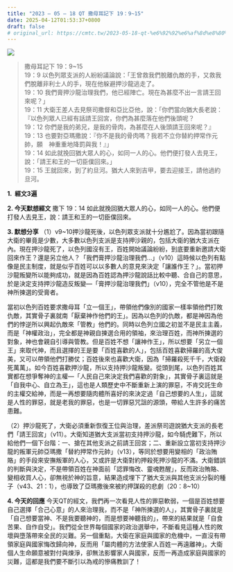 ```yaml
---
title: "2023 – 05 – 18 QT 撒母耳記下 19：9~15"
date: 2025-04-12T01:53:37+0800
draft: false
# original_url: https://cmtc.tw/2023-05-18-qt-%e6%92%92%e6%af%8d%e8%80%b3%e8%a8%98%e4%b8%8b-19%ef%bc%9a915
---
```


![](/images/qt.jpg)
> 撒母耳記下 19：9\~15  
> 19：9 以色列眾支派的人紛紛議論說：「王曾救我們脫離仇敵的手，又救我們脫離非利士人的手，現在他躲避押沙龍逃走了。  
> 19：10 我們膏押沙龍治理我們，他已經陣亡。現在為甚麼不出一言請王回來呢？」  
> 19：11 大衛王差人去見祭司撒督和亞比亞他，說：「你們當向猶大長老說：『以色列眾人已經有話請王回宮，你們為甚麼落在他們後頭呢？  
> 19：12 你們是我的弟兄，是我的骨肉，為甚麼在人後頭請王回來呢？』  
> 19：13 也要對亞瑪撒說：『你不是我的骨肉嗎？我若不立你替約押常作元帥，願　神重重地降罰與我！』」  
> 19：14 如此就挽回猶大眾人的心，如同一人的心。他們便打發人去見王，說：「請王和王的一切臣僕回來。」  
> 19：15 王就回來，到了約旦河。猶大人來到吉甲，要去迎接王，請他過約旦河。

**1.  經文3遍**

**2. 今天默想經文**
撒下 19：14 如此就挽回猶大眾人的心，如同一人的心。他們便打發人去見王，說：請王和王的一切臣僕回來。

**3. 默想分享**
（1）v9\~10押沙龍死後，以色列眾支派就十分尷尬了。因為當初跟隨大衛的畢竟是少數，大多數以色列支派是支持押沙親的，包括大衛的猶大支派在內。現在押沙龍死了，以色列國沒有王，百姓開始議論紛紛，到底要重新邀請大衛回來作王？還是另立他人？「我們膏押沙龍治理我們…」（v10）這時候以色列有點像是民主制度，就是似乎百姓可以以多數人的意見來決定「讓誰作王？」。當初押沙龍叛變所以能夠成功，就是因為百姓認為押沙龍說話比較中聽、合自己的意思，於是決定支持押沙龍造反叛變—「膏押沙龍治理我們」（v10），完全不管他是不是神所揀選的受膏者。

當初以色列百姓要求撒母耳「立一個王」，帶領他們像別的國家一樣率領他們打敗仇敵，其實骨子裏就南「厭棄神作他們的王」。因為以色列的仇敵，都是神因為他們的悖逆所以興起仇敵來「管教」他們的。同時以色列立國之初並不是民主主義，而是「神權政治」，完全都是神親自揀選合用的領袖，來治理百姓，而神所揀選的對象，神也會親自引導與管教。但是百姓不想「讓神作王」，所以想要「另立一個王」來取代神，而且選擇的王是要「百姓喜歡的人」，包括百姓喜歡掃羅的高大俊美，又可以帶領他們打勝仗；百姓後來也喜歡大衛，因為「掃羅殺死千千，大衛殺死萬萬」。如今百姓喜歡押沙龍，所以支持押沙龍叛變。從頭到尾，以色列百姓其實都在想爭奪神的主權—「人民自己來決定我們喜歡的對象」，其實骨子裏這就是「自我中心、自立為王」，這也是人類歷史中不斷重新上演的罪惡，不肯交託生命的主權交給神，而是一再想要隨肉體所喜好的來決定過「自己想要的人生」，這就是人性的罪惡，就是老我的罪惡，也是一切罪惡咒詛的源頭，帶給人生許多的痛苦患難。

（2）押沙龍死了，大衛必須重新恢復王位與治理，差派祭司遊說猶大支派的長老們「請王回宮」（v11）。大衛知道猶大支派當初支持押沙龍，如今騎虎難下，所以給他們一個下台階：一、搶在其他支派之前請王回宮；二、重新設立當初支持押沙龍的叛軍元帥亞瑪撒「替約押常作元帥」（v13），等同於想要用變相的「政治賄賂」的手段來安撫叛軍的人心，又或許是大衛對約押殺死押沙龍的不滿。大衛錯誤的判斷與決定，不是帶領百姓在神面前「認罪悔改、靈魂甦醒」，反而政治賄賂、變相收買人心，卻無視於神的旨意，結果造成埋下了猶大支派與其他支派分裂的種子（v43、21：1），也導致了亞瑪撒後來被約押謀殺的悲劇（20：8\~10）

**4. 今天的回應**
今天QT的經文，我們再一次看見人性的罪惡軟弱，一個是百姓想要自己選擇「合己心意」的人來治理我，而不是「神所揀選的人」，其實骨子裏就是「自己想要當神、不是我要聽神的，而是想要神聽我的」，帶來的結果就是「自食苦果、自作自受」。我們從全世界每個國家的政治選舉中，不斷看見這種人性的敗壞與墮落帶來全民的災難。另一個重點，大衛在家庭與國家的危機中，一直沒有帶領家庭與國家悔改歸向神，反而用「屬肉體的方法使家人百姓一再遠離神」。大衛個人生命願意被對付與煉淨，卻無法影響家人與國家，反而一再造成家庭與國家的災難，這都是我們要不斷引以為戒的慘痛教訓了！
